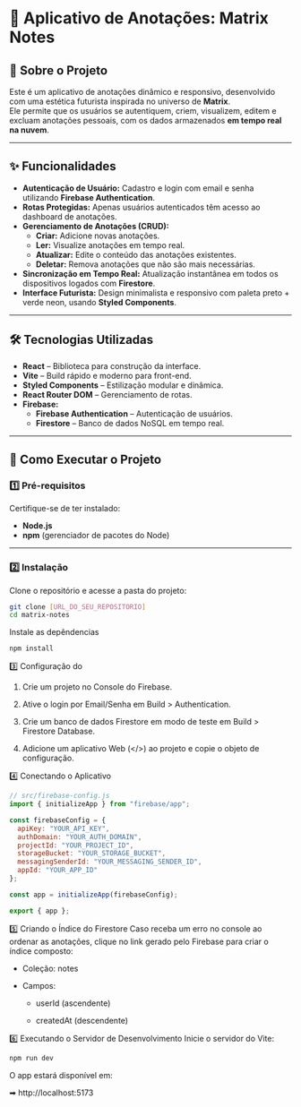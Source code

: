 # 📝 Aplicativo de Anotações: Matrix Notes

## 📖 Sobre o Projeto
Este é um aplicativo de anotações dinâmico e responsivo, desenvolvido com uma estética futurista inspirada no universo de **Matrix**.  
Ele permite que os usuários se autentiquem, criem, visualizem, editem e excluam anotações pessoais, com os dados armazenados **em tempo real na nuvem**.

---

## ✨ Funcionalidades

- **Autenticação de Usuário:** Cadastro e login com email e senha utilizando **Firebase Authentication**.
- **Rotas Protegidas:** Apenas usuários autenticados têm acesso ao dashboard de anotações.
- **Gerenciamento de Anotações (CRUD):**
  - **Criar:** Adicione novas anotações.
  - **Ler:** Visualize anotações em tempo real.
  - **Atualizar:** Edite o conteúdo das anotações existentes.
  - **Deletar:** Remova anotações que não são mais necessárias.
- **Sincronização em Tempo Real:** Atualização instantânea em todos os dispositivos logados com **Firestore**.
- **Interface Futurista:** Design minimalista e responsivo com paleta preto + verde neon, usando **Styled Components**.

---

## 🛠️ Tecnologias Utilizadas

- **React** – Biblioteca para construção da interface.
- **Vite** – Build rápido e moderno para front-end.
- **Styled Components** – Estilização modular e dinâmica.
- **React Router DOM** – Gerenciamento de rotas.
- **Firebase:**
  - **Firebase Authentication** – Autenticação de usuários.
  - **Firestore** – Banco de dados NoSQL em tempo real.

---

## 🚀 Como Executar o Projeto

### 1️⃣ Pré-requisitos
Certifique-se de ter instalado:
- **Node.js**
- **npm** (gerenciador de pacotes do Node)

---

### 2️⃣ Instalação

Clone o repositório e acesse a pasta do projeto:

```bash
git clone [URL_DO_SEU_REPOSITORIO]
cd matrix-notes
```

Instale as depêndencias
```bash
npm install
```

3️⃣ Configuração do 

1. Crie um projeto no Console do Firebase.

2. Ative o login por Email/Senha em Build > Authentication.

3. Crie um banco de dados Firestore em modo de teste em Build > Firestore Database.

4. Adicione um aplicativo Web (</>) ao projeto e copie o objeto de configuração.

4️⃣ Conectando o Aplicativo
```javascript
// src/firebase-config.js
import { initializeApp } from "firebase/app";

const firebaseConfig = {
  apiKey: "YOUR_API_KEY",
  authDomain: "YOUR_AUTH_DOMAIN",
  projectId: "YOUR_PROJECT_ID",
  storageBucket: "YOUR_STORAGE_BUCKET",
  messagingSenderId: "YOUR_MESSAGING_SENDER_ID",
  appId: "YOUR_APP_ID"
};

const app = initializeApp(firebaseConfig);

export { app };
```

5️⃣ Criando o Índice do Firestore
Caso receba um erro no console ao ordenar as anotações, clique no link gerado pelo Firebase para criar o índice composto:

- Coleção: notes

- Campos:

   - userId (ascendente)

   - createdAt (descendente)

6️⃣ Executando o Servidor de Desenvolvimento
Inicie o servidor do Vite:

```bash
npm run dev
```

O app estará disponível em: 

➡ http://localhost:5173